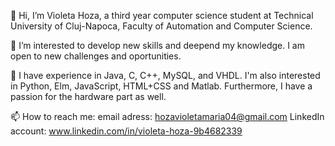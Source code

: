 👋 Hi, I’m Violeta Hoza, a third year computer science student at Technical University of Cluj-Napoca, Faculty of Automation and Computer Science.

👀 I’m interested to develop new skills and deepend my knowledge. I am open to new challenges and oportunities.

🌱 I have experience in Java, C, C++, MySQL, and VHDL. I'm also interested in Python, Elm, JavaScript, HTML+CSS and Matlab. Furthermore, I have a passion for the hardware part as well.

📫 How to reach me:
email adress: hozavioletamaria04@gmail.com
LinkedIn account: www.linkedin.com/in/violeta-hoza-9b4682339

<!---
violetahoza/violetahoza is a ✨ special ✨ repository because its `README.md` (this file) appears on your GitHub profile.
You can click the Preview link to take a look at your changes.
--->
